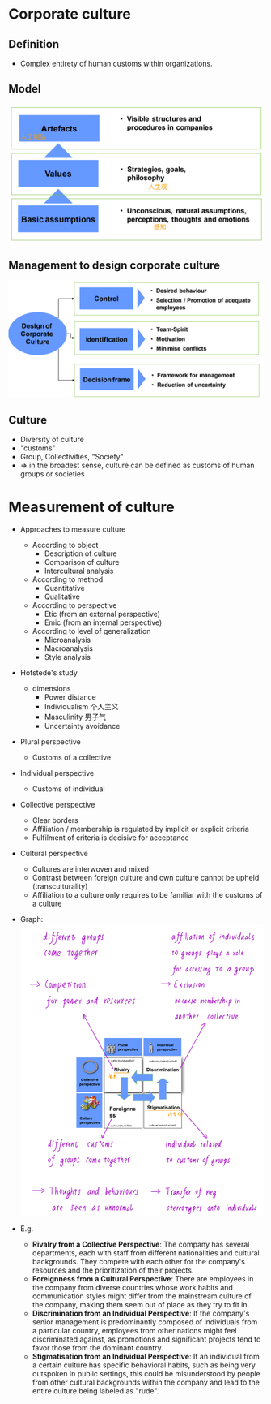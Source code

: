# Corporate culture 
## Definition 
- Complex entirety of human customs within organizations. 

## Model 
<img src="https://github.com/ICH-BIN-HXM/images_Leadership_Business_Communication/blob/main/Scrennshot_2024-01-20_16-01-43.png?raw=" width="600" /> 

## Management to design corporate culture 
<img src="https://github.com/ICH-BIN-HXM/images_Leadership_Business_Communication/blob/main/Scrennshot_2024-01-20_16-04-36.png?raw=" width="650" /> 

## Culture 
- Diversity of culture 
- "customs" 
- Group, Collectivities, "Society" 
- $\Rightarrow$ in the broadest sense, culture can be defined as customs of human groups or societies 



# Measurement of culture 
- Approaches to measure culture 
	- According to object 
		- Description of culture 
		- Comparison of culture 
		- Intercultural analysis 
	- According to method 
		- Quantitative 
		- Qualitative 
	- According to perspective 
		- Etic (from an external perspective) 
		- Emic (from an internal perspective) 
	- According to level of generalization 
		- Microanalysis 
		- Macroanalysis 
		- Style analysis 

- Hofstede's study 
	- dimensions 
		- Power distance 
		- Individualism 个人主义 
		- Masculinity 男子气 
		- Uncertainty avoidance 

- Plural perspective 
	- Customs of a collective 
- Individual perspective 
	- Customs of individual 
- Collective perspective 
	- Clear borders 
	- Affiliation / membership is regulated by implicit or explicit criteria 
	- Fulfilment of criteria is decisive for acceptance 
- Cultural perspective 
	- Cultures are interwoven and mixed 
	- Contrast between foreign culture and own culture cannot be upheld (transculturality) 
	- Affiliation to a culture only requires to be familiar with the customs of a culture 
- Graph: <img src="https://github.com/ICH-BIN-HXM/images_Leadership_Business_Communication/blob/main/Snipaste_2023-11-30_23-12-10.png?raw=" width="600" /> 
- E.g. 
	- **Rivalry from a Collective Perspective**: The company has several departments, each with staff from different nationalities and cultural backgrounds. They compete with each other for the company's resources and the prioritization of their projects.
	- **Foreignness from a Cultural Perspective**: There are employees in the company from diverse countries whose work habits and communication styles might differ from the mainstream culture of the company, making them seem out of place as they try to fit in.
	- **Discrimination from an Individual Perspective**: If the company's senior management is predominantly composed of individuals from a particular country, employees from other nations might feel discriminated against, as promotions and significant projects tend to favor those from the dominant country.
	- **Stigmatisation from an Individual Perspective**: If an individual from a certain culture has specific behavioral habits, such as being very outspoken in public settings, this could be misunderstood by people from other cultural backgrounds within the company and lead to the entire culture being labeled as "rude".